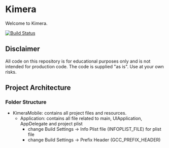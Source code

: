# Kimera

Welcome to Kimera.

[![Build Status](https://travis-ci.org/maxoly/Kimera.png?branch=master)](https://travis-ci.org/maxoly/Kimera)

## Disclaimer
All code on this repository is for educational purposes only and is not intended for production code. 
The code is supplied "as is". Use at your own risks.

## Project Architecture

### Folder Structure

* KimeraMobile: contains all project files and resources.
    * Application: contains all file related to main, UIApplication, AppDelegate and project plist
        * change Build Settings -> Info Plist file (INFOPLIST_FILE) for plist file
        * change Build Settings -> Prefix Header (GCC_PREFIX_HEADER)